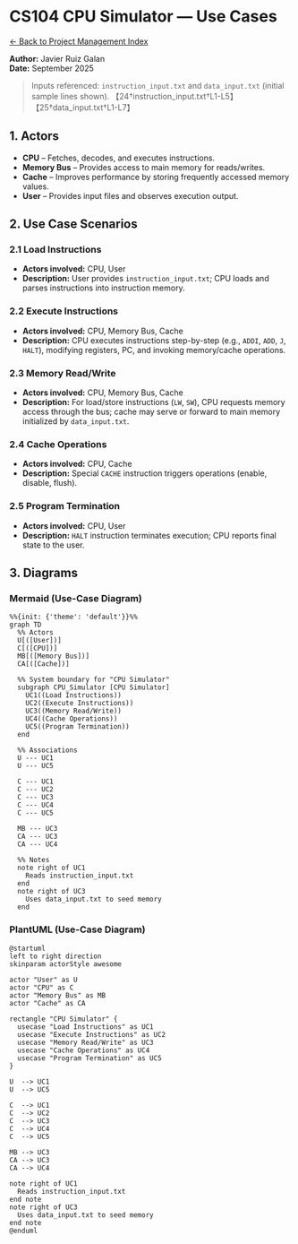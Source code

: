 # CS104 CPU Simulator — Use Cases

[← Back to Project Management Index](../../README.md)

**Author:** Javier Ruiz Galan  
**Date:** September 2025  

> Inputs referenced: `instruction_input.txt` and `data_input.txt` (initial sample lines shown). 【24†instruction\_input.txt†L1-L5】【25†data\_input.txt†L1-L7】

## 1. Actors

* **CPU** – Fetches, decodes, and executes instructions.
* **Memory Bus** – Provides access to main memory for reads/writes.
* **Cache** – Improves performance by storing frequently accessed memory values.
* **User** – Provides input files and observes execution output.

## 2. Use Case Scenarios

### 2.1 Load Instructions

* **Actors involved:** CPU, User
* **Description:** User provides `instruction_input.txt`; CPU loads and parses instructions into instruction memory.

### 2.2 Execute Instructions

* **Actors involved:** CPU, Memory Bus, Cache
* **Description:** CPU executes instructions step-by-step (e.g., `ADDI`, `ADD`, `J`, `HALT`), modifying registers, PC, and invoking memory/cache operations.

### 2.3 Memory Read/Write

* **Actors involved:** CPU, Memory Bus, Cache
* **Description:** For load/store instructions (`LW`, `SW`), CPU requests memory access through the bus; cache may serve or forward to main memory initialized by `data_input.txt`.

### 2.4 Cache Operations

* **Actors involved:** CPU, Cache
* **Description:** Special `CACHE` instruction triggers operations (enable, disable, flush).

### 2.5 Program Termination

* **Actors involved:** CPU, User
* **Description:** `HALT` instruction terminates execution; CPU reports final state to the user.

## 3. Diagrams

### Mermaid (Use-Case Diagram)

```mermaid
%%{init: {'theme': 'default'}}%%
graph TD
  %% Actors
  U[([User])]
  C[([CPU])]
  MB[([Memory Bus])]
  CA[([Cache])]

  %% System boundary for "CPU Simulator"
  subgraph CPU_Simulator [CPU Simulator]
    UC1((Load Instructions))
    UC2((Execute Instructions))
    UC3((Memory Read/Write))
    UC4((Cache Operations))
    UC5((Program Termination))
  end

  %% Associations
  U --- UC1
  U --- UC5

  C --- UC1
  C --- UC2
  C --- UC3
  C --- UC4
  C --- UC5

  MB --- UC3
  CA --- UC3
  CA --- UC4

  %% Notes
  note right of UC1
    Reads instruction_input.txt
  end
  note right of UC3
    Uses data_input.txt to seed memory
  end
```

### PlantUML (Use-Case Diagram)

```plantuml
@startuml
left to right direction
skinparam actorStyle awesome

actor "User" as U
actor "CPU" as C
actor "Memory Bus" as MB
actor "Cache" as CA

rectangle "CPU Simulator" {
  usecase "Load Instructions" as UC1
  usecase "Execute Instructions" as UC2
  usecase "Memory Read/Write" as UC3
  usecase "Cache Operations" as UC4
  usecase "Program Termination" as UC5
}

U  --> UC1
U  --> UC5

C  --> UC1
C  --> UC2
C  --> UC3
C  --> UC4
C  --> UC5

MB --> UC3
CA --> UC3
CA --> UC4

note right of UC1
  Reads instruction_input.txt
end note
note right of UC3
  Uses data_input.txt to seed memory
end note
@enduml
```
